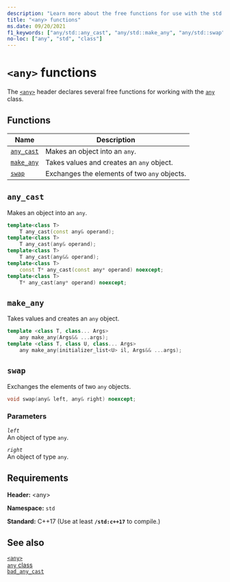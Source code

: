 ```yaml
---
description: "Learn more about the free functions for use with the std::any class in the C++ Standard Library."
title: "<any> functions"
ms.date: 09/20/2021
f1_keywords: ["any/std::any_cast", "any/std::make_any", "any/std::swap"]
no-loc: ["any", "std", "class"]
---
```

# `<any>` functions

The [`<any>`](any.md) header declares several free functions for working with the [`any`](any-class.md) class.

## Functions

| Name | Description |
|--|--|
| [`any_cast`](#any_cast) | Makes an object into an `any`. |
| [`make_any`](#make_any) | Takes values and creates an `any` object. |
| [`swap`](#swap) | Exchanges the elements of two `any` objects. |

## <a name="any_cast"></a> `any_cast`

Makes an object into an `any`.

```cpp
template<class T>
    T any_cast(const any& operand);
template<class T>
    T any_cast(any& operand);
template<class T>
    T any_cast(any&& operand);
template<class T>
    const T* any_cast(const any* operand) noexcept;
template<class T>
    T* any_cast(any* operand) noexcept;
```

## <a name="make_any"></a> `make_any`

Takes values and creates an `any` object.

```cpp
template <class T, class... Args>
    any make_any(Args&& ...args);
template <class T, class U, class... Args>
    any make_any(initializer_list<U> il, Args&& ...args);
```

## <a name="swap"></a> `swap`

Exchanges the elements of two `any` objects.

```cpp
void swap(any& left, any& right) noexcept;
```

### Parameters

*`left`*\
An object of type `any`.

*`right`*\
An object of type `any`.

## Requirements

**Header:** \<any>

**Namespace:** `std`

**Standard:** C++17 (Use at least **`/std:c++17`** to compile.)

## See also

[`<any>`](any.md)\
[`any` class](any-class.md)\
[`bad_any_cast`](bad-any-cast-class.md)
